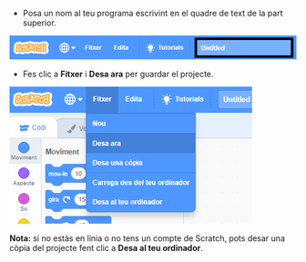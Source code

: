 + Posa un nom al teu programa escrivint en el quadre de text de la part superior.

![quadre de text del nom del projecte scratch](images/name-annotated.png)

+ Fes clic a **Fitxer** i **Desa ara** per guardar el projecte.

![captura de pantalla](images/save.png)

**Nota:** si no estàs en línia o no tens un compte de Scratch, pots desar una còpia del projecte fent clic a **Desa al teu ordinador**.